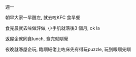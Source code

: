 週一

朝早大家一早醒左, 就去咗KFC 食早餐

食完晨就去咗做評做, 小手肌就落後3 個月, ok la

返屋企就同食lunch, 食完就瞓覺

夜晚就喺屋企玩, 臨瞓細佬上咗床先有得玩puzzle, 玩到眼瞓先瞓
